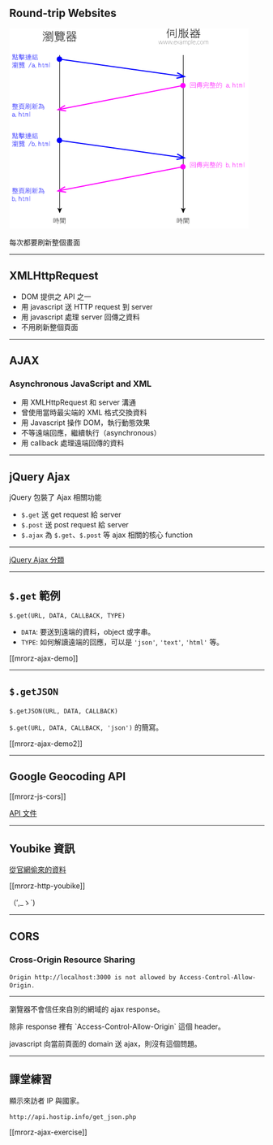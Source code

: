 Round-trip Websites
---------

![Round-trip websites](images/http/round-trip.png)

每次都要刷新整個畫面

---

XMLHttpRequest
-------------
* DOM 提供之 API 之一
* 用 javascript 送 HTTP request 到 server
* 用 javascript 處理 server 回傳之資料
* 不用刷新整個頁面

---

AJAX
-------

### Asynchronous JavaScript and XML

<ul>
  <li class="fragment">用 XMLHttpRequest 和 server 溝通</li>
  <li class="fragment">曾使用當時最尖端的 XML 格式交換資料</li>
  <li class="fragment">用 Javascript 操作 DOM，執行動態效果</li>
  <li class="fragment">不等遠端回應，繼續執行（asynchronous）</li>
  <li class="fragment">用 callback 處理遠端回傳的資料</li>
</ul>

---

jQuery Ajax
-------------

jQuery 包裝了 Ajax 相關功能

* `$.get` 送 get request 給 server
* `$.post` 送 post request 給 server
* `$.ajax` 為 `$.get`、`$.post` 等 ajax 相關的核心 function

- - -

[jQuery Ajax 分類](http://api.jquery.com/category/ajax/)

---

`$.get` 範例
-------------

```
$.get(URL, DATA, CALLBACK, TYPE)
```

* `DATA`: 要送到遠端的資料，object 或字串。
* `TYPE`: 如何解讀遠端的回應，可以是 `'json'`, `'text'`, `'html'` 等。

[[mrorz-ajax-demo]]

---

`$.getJSON`
-------------

```
$.getJSON(URL, DATA, CALLBACK)
```

`$.get(URL, DATA, CALLBACK, 'json')` 的簡寫。

[[mrorz-ajax-demo2]]

---

Google Geocoding API
-------------

[[mrorz-js-cors]]

[API 文件](https://developers.google.com/maps/documentation/geocoding/?hl=zh-tw)

---

Youbike 資訊
------------

[從官網偷來的資料](http://www.youbike.com.tw/genxml9.php?lat=25.037525&lng=121.56378199999995&radius=5&mode=0)

[[mrorz-http-youbike]]

<p class="fragment">
（′,_ゝ`) 
</p>


---

CORS
-------------

### Cross-Origin Resource Sharing

```
Origin http://localhost:3000 is not allowed by Access-Control-Allow-Origin.
```

<hr>

<p class="fragment">
瀏覽器不會信任來自別的網域的 ajax response。
</p>

<p class="fragment">
除非 response 裡有 `Access-Control-Allow-Origin` 這個 header。
</p>

<p class="fragment">
javascript 向當前頁面的 domain 送 ajax，則沒有這個問題。
</p>

---

課堂練習
------

顯示來訪者 IP 與國家。

```
http://api.hostip.info/get_json.php
```

[[mrorz-ajax-exercise]]